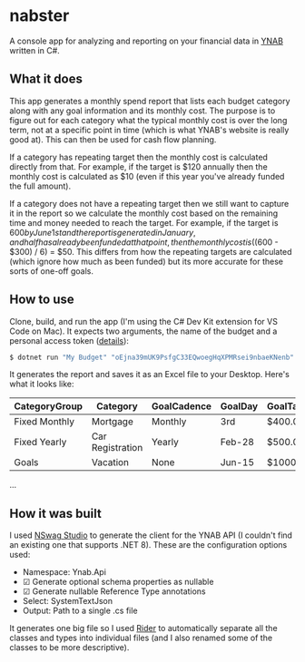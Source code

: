 # nabster
A console app for analyzing and reporting on your financial data in [YNAB](https://www.youneedabudget.com) written in C#.

## What it does
This app generates a monthly spend report that lists each budget category along with any goal information and its monthly cost. The purpose is to figure out for each category what the typical monthly cost is over the long term, not at a specific point in time (which is what YNAB's website is really good at). This can then be used for cash flow planning.

If a category has repeating target then the monthly cost is calculated directly from that. For example, if the target is $120 annually then the monthly cost is calculated as $10 (even if this year you've already funded the full amount).

If a category does not have a repeating target then we still want to capture it in the report so we calculate the monthly cost based on the remaining time and money needed to reach the target. For example, if the target is $600 by June 1st and the report is generated in January, and half has already been funded at that point, then the monthly cost is (($600 - $300) / 6) = $50. This differs from how the repeating targets are calculated (which ignore how much as been funded) but its more accurate for these sorts of one-off goals.

## How to use
Clone, build, and run the app (I'm using the C# Dev Kit extension for VS Code on Mac). It expects two arguments, the name of the budget and a personal access token ([details](https://api.ynab.com/)):

``` bash
$ dotnet run "My Budget" "oEjna39mUK9PsfgC33EQwoegHqXPMRsei9nbaeKNenb"
```

It generates the report and saves it as an Excel file to your Desktop. Here's what it looks like:

| CategoryGroup | Category | GoalCadence | GoalDay | GoalTarget | MonthlyCost | GoalPctComplete |
|-------------------|----------|-------------|---------|------------|-------------|------------------------|
| Fixed Monthly | Mortgage | Monthly | 3rd | $400.00 | $400.00 | 100% |
| Fixed Yearly | Car Registration | Yearly | Feb-28 | $500.00 | $41.67 | 100% |
| Goals | Vacation | None | Jun-15 | $1000.00 | $150.00 | 30% |
...

## How it was built
I used [NSwag Studio](https://github.com/RicoSuter/NSwag/wiki/NSwagStudio) to generate the client for the YNAB API (I couldn't find an existing one that supports .NET 8). These are the configuration options used:
- Namespace: Ynab.Api
- ☑ Generate optional schema properties as nullable
- ☑ Generate nullable Reference Type annotations
- Select: SystemTextJson
- Output: Path to a single .cs file

It generates one big file so I used [Rider](https://www.jetbrains.com/rider/) to automatically separate all the classes and types into individual files (and I also renamed some of the classes to be more descriptive).